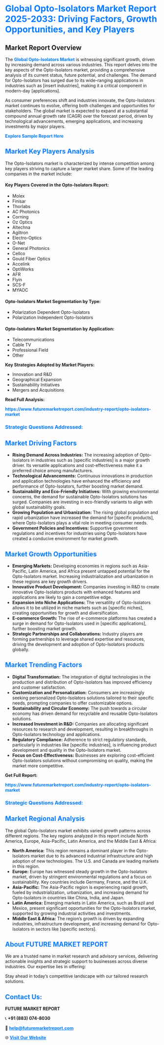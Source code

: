 <h1 style="color: #007BFF;">Global Opto-Isolators Market Report 2025-2033: Driving Factors, Growth Opportunities, and Key Players</h1>

<section id="overview">
<h2>Market Report Overview</h2>
<p>The <a href="https://www.futuremarketreport.com/industry-report/opto-isolators-market" style="color: #007BFF; text-decoration: none;"><strong>Global Opto-Isolators Market</strong></a> is witnessing significant growth, driven by increasing demand across various industries. This report delves into the key aspects of the Opto-Isolators market, providing a comprehensive analysis of its current status, future potential, and challenges. The demand for Opto-Isolators has surged due to its wide-ranging applications in industries such as [insert industries], making it a critical component in modern-day [applications].</p>
<p>As consumer preferences shift and industries innovate, the Opto-Isolators market continues to evolve, offering both challenges and opportunities for stakeholders. The global market is expected to expand at a substantial compound annual growth rate (CAGR) over the forecast period, driven by technological advancements, emerging applications, and increasing investments by major players.</p>
</section>

<section id="overview">
<p><a href="https://www.futuremarketreport.com/request-sample/reportId=46569" style="color: #007BFF; text-decoration: none;"><strong>Explore Sample Report Here</strong></a></p>
</section>

<section id="key-players">
<h2 style="color: #007BFF;">Market Key Players Analysis</h2>
<p>The Opto-Isolators market is characterized by intense competition among key players striving to capture a larger market share. Some of the leading companies in the market include:</p>
<h4>Key Players Covered in the Opto-Isolators Report:</h4>
<ul><li>Molex</li><li>Finisar</li><li>Thorlabs</li><li>AC Photonics</li><li>Corning</li><li>Oz Optics</li><li>Altechna</li><li>Agiltron</li><li>Electro-Optics</li><li>O-Net</li><li>General Photonics</li><li>Cellco</li><li>Gould Fiber Optics</li><li>Accelink</li><li>OptiWorks</li><li>AFR</li><li>Flyin</li><li>SCS-F</li><li>MYAOC</li></ul>
<h4>Opto-Isolators Market Segmentation by Type:</h4>
<ul><li>Polarization Dependent Opto-Isolators</li><li>Polarization Independent Opto-Isolators</li></ul>

<h4>Opto-Isolators Market Segmentation by Application:</h4>
<ul><li>Telecommunications</li><li>Cable TV</li><li>Professional Field</li><li>Other</li></ul>
<p><strong>Key Strategies Adopted by Market Players:</strong></p>
<ul>
<li>Innovation and R&D</li>
<li>Geographical Expansion</li>
<li>Sustainability Initiatives</li>
<li>Mergers and Acquisitions</li>
</ul>
</section>

<section>
<p><strong>Read Full Analysis: </strong></p><a href="https://www.futuremarketreport.com/industry-report/opto-isolators-market" style="color: #007BFF; text-decoration: none;"><strong>https://www.futuremarketreport.com/industry-report/opto-isolators-market</strong></a>
<h3 style="color: #007BFF;">Strategic Questions Addressed:</h3>
</section>

<section id="driving-factors">
<h2 style="color: #007BFF;">Market Driving Factors</h2>
<ul>
<li><strong>Rising Demand Across Industries:</strong> The increasing adoption of Opto-Isolators in industries such as [specific industries] is a major growth driver. Its versatile applications and cost-effectiveness make it a preferred choice among manufacturers.</li>
<li><strong>Technological Advancements:</strong> Continuous innovations in production and application technologies have enhanced the efficiency and performance of Opto-Isolators, further boosting market demand.</li>
<li><strong>Sustainability and Eco-Friendly Initiatives:</strong> With growing environmental concerns, the demand for sustainable Opto-Isolators solutions has surged. Companies are investing in eco-friendly variants to align with global sustainability goals.</li>
<li><strong>Growing Population and Urbanization:</strong> The rising global population and rapid urbanization have increased the demand for [specific products], where Opto-Isolators plays a vital role in meeting consumer needs.</li>
<li><strong>Government Policies and Incentives:</strong> Supportive government regulations and incentives for industries using Opto-Isolators have created a conducive environment for market growth.</li>
</ul>
</section>

<section id="growth-opportunities">
<h2 style="color: #007BFF;">Market Growth Opportunities</h2>
<ul>
<li><strong>Emerging Markets:</strong> Developing economies in regions such as Asia-Pacific, Latin America, and Africa present untapped potential for the Opto-Isolators market. Increasing industrialization and urbanization in these regions are key growth drivers.</li>
<li><strong>Innovative Product Development:</strong> Companies investing in R&D to create innovative Opto-Isolators products with enhanced features and applications are likely to gain a competitive edge.</li>
<li><strong>Expansion into Niche Applications:</strong> The versatility of Opto-Isolators allows it to be utilized in niche markets such as [specific niches], creating opportunities for growth and diversification.</li>
<li><strong>E-commerce Growth:</strong> The rise of e-commerce platforms has created a surge in demand for Opto-Isolators used in [specific applications], further boosting market growth.</li>
<li><strong>Strategic Partnerships and Collaborations:</strong> Industry players are forming partnerships to leverage shared expertise and resources, driving the development and adoption of Opto-Isolators products globally.</li>
</ul>
</section>

<section id="trending-factors">
<h2 style="color: #007BFF;">Market Trending Factors</h2>
<ul>
<li><strong>Digital Transformation:</strong> The integration of digital technologies in the production and distribution of Opto-Isolators has improved efficiency and customer satisfaction.</li>
<li><strong>Customization and Personalization:</strong> Consumers are increasingly seeking personalized Opto-Isolators solutions tailored to their specific needs, prompting companies to offer customizable options.</li>
<li><strong>Sustainability and Circular Economy:</strong> The push towards a circular economy has driven demand for recyclable and reusable Opto-Isolators solutions.</li>
<li><strong>Increased Investment in R&D:</strong> Companies are allocating significant resources to research and development, resulting in breakthroughs in Opto-Isolators technology and applications.</li>
<li><strong>Regulatory Compliance:</strong> Adherence to strict regulatory standards, particularly in industries like [specific industries], is influencing product development and quality in the Opto-Isolators market.</li>
<li><strong>Focus on Cost-Effectiveness:</strong> Businesses are exploring cost-efficient Opto-Isolators solutions without compromising on quality, making the market more competitive.</li>
</ul>
</section>

<section>
<p><strong>Get Full Report: </strong></p><a href="https://www.futuremarketreport.com/industry-report/opto-isolators-market" style="color: #007BFF; text-decoration: none;"><strong>https://www.futuremarketreport.com/industry-report/opto-isolators-market</strong></a>
<h3 style="color: #007BFF;">Strategic Questions Addressed:</h3>
</section>


<section id="regional-analysis">
<h2 style="color: #007BFF;">Market Regional Analysis</h2>
<p>The global Opto-Isolators market exhibits varied growth patterns across different regions. The key regions analyzed in this report include North America, Europe, Asia-Pacific, Latin America, and the Middle East & Africa:</p>
<ul>
<li><strong>North America:</strong> This region remains a dominant player in the Opto-Isolators market due to its advanced industrial infrastructure and high adoption of new technologies. The U.S. and Canada are leading markets in this region.</li>
<li><strong>Europe:</strong> Europe has witnessed steady growth in the Opto-Isolators market, driven by stringent environmental regulations and a focus on sustainability. Key countries include Germany, France, and the U.K.</li>
<li><strong>Asia-Pacific:</strong> The Asia-Pacific region is experiencing rapid growth, fueled by industrialization, urbanization, and increasing demand for Opto-Isolators in countries like China, India, and Japan.</li>
<li><strong>Latin America:</strong> Emerging markets in Latin America, such as Brazil and Mexico, present significant opportunities for the Opto-Isolators market, supported by growing industrial activities and investments.</li>
<li><strong>Middle East & Africa:</strong> The region’s growth is driven by expanding industries, infrastructure development, and increasing demand for Opto-Isolators in sectors like [specific sectors].</li>
</ul>
</section>

<footer>
<h2 style="color: #007BFF;">About FUTURE MARKET REPORT</h2>
<p>We are a trusted name in market research and advisory services, delivering actionable insights and strategic support to businesses across diverse industries. Our expertise lies in offering:</p>

<p>Stay ahead in today’s competitive landscape with our tailored research solutions.</p>

<h2 style="color: #007BFF;">Contact Us:</h2>
<p><strong>FUTURE MARKET REPORT</strong></p>
<p>📞 <strong>+91 (883) 074-8030</strong></p>
<p>📧 <strong><a href="mailto:help@futuremarketreport.com" style="color: #007BFF;">help@futuremarketreport.com</a></strong></p>
<p>🌐 <strong><a href="https://www.futuremarketreport.com/" style="color: #007BFF;">Visit Our Website</a></strong></p>
</footer>